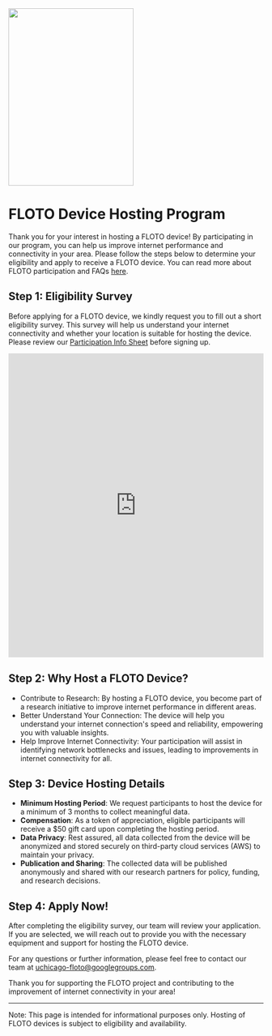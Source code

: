 <img src="https://internetequity.uchicago.edu/wp-content/uploads/2022/04/netrics_install-e1651779294611-528x328.jpg" width="70%" height="350px">

# FLOTO Device Hosting Program

Thank you for your interest in hosting a FLOTO device! By participating in our program, you can help us improve internet performance and connectivity in your area. Please follow the steps below to determine your eligibility and apply to receive a FLOTO device. You can read more about FLOTO participation and FAQs [here](https://internetequity.org/floto/faqs.html).

## Step 1: Eligibility Survey

Before applying for a FLOTO device, we kindly request you to fill out a short eligibility survey. This survey will help us understand your internet connectivity and whether your location is suitable for hosting the device. Please review our [Participation Info Sheet](../assets/pdfs/FLOTO%20Participation%20Info%20Form.pdf) before signing up.

<iframe src="https://uchicago.co1.qualtrics.com/jfe/form/SV_0J4OlcSjtoKtkCa" width="100%" height="600px" frameborder="0" allowfullscreen="true"></iframe>

## Step 2: Why Host a FLOTO Device?

- Contribute to Research: By hosting a FLOTO device, you become part of a research initiative to improve internet performance in different areas.
- Better Understand Your Connection: The device will help you understand your internet connection's speed and reliability, empowering you with valuable insights.
- Help Improve Internet Connectivity: Your participation will assist in identifying network bottlenecks and issues, leading to improvements in internet connectivity for all.

## Step 3: Device Hosting Details

- **Minimum Hosting Period**: We request participants to host the device for a minimum of 3 months to collect meaningful data.
- **Compensation**: As a token of appreciation, eligible participants will receive a $50 gift card upon completing the hosting period.
- **Data Privacy**: Rest assured, all data collected from the device will be anonymized and stored securely on third-party cloud services (AWS) to maintain your privacy.
- **Publication and Sharing**: The collected data will be published anonymously and shared with our research partners for policy, funding, and research decisions.

## Step 4: Apply Now!

After completing the eligibility survey, our team will review your application. If you are selected, we will reach out to provide you with the necessary equipment and support for hosting the FLOTO device.

For any questions or further information, please feel free to contact our team at [uchicago-floto@googlegroups.com](mailto:uchicago-floto@googlegroups.com).

Thank you for supporting the FLOTO project and contributing to the improvement of internet connectivity in your area!

---
Note: This page is intended for informational purposes only. Hosting of FLOTO devices is subject to eligibility and availability.